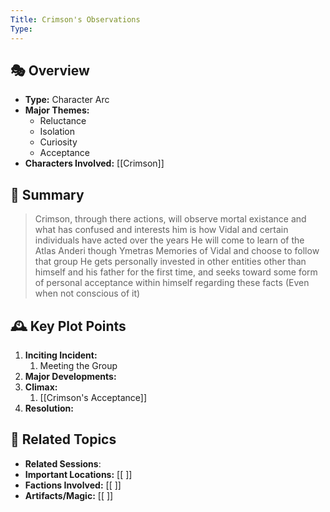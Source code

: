 ```yaml
---
Title: Crimson's Observations
Type:
---
```


## 🎭 Overview
- **Type:** Character Arc
- **Major Themes:**  
	- Reluctance
	- Isolation
	- Curiosity
	- Acceptance
- **Characters Involved:** [[Crimson]]  

## 📖 Summary
> Crimson, through there actions, will observe mortal existance and what has confused and interests him is how Vidal and certain individuals have acted over the years
> He will come to learn of the Atlas Anderi though Ymetras Memories of Vidal and choose to follow that group
> He gets personally invested in other entities other than himself and his father for the first time, and seeks toward some form of personal acceptance within himself regarding these facts (Even  when not conscious of it)

## 🕰️ Key Plot Points
1. **Inciting Incident:**  
	1. Meeting the Group
2. **Major Developments:**  
3. **Climax:**  
	1. [[Crimson's Acceptance]]
4. **Resolution:**  

## 🔗 Related Topics
- **Related Sessions**: 
- **Important Locations:** [[ ]]
- **Factions Involved:** [[ ]]
- **Artifacts/Magic:** [[ ]]
